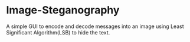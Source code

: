 # Image-Steganography
A simple GUI to encode and decode messages into an image using Least Significant Algorithm(LSB) to hide the text.
